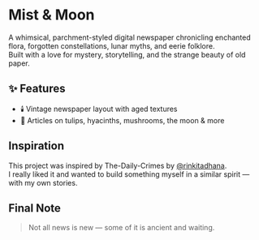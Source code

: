 # Mist & Moon

A whimsical, parchment-styled digital newspaper chronicling enchanted flora, forgotten constellations, lunar myths, and eerie folklore.  
Built with a love for mystery, storytelling, and the strange beauty of old paper.

## ✨ Features

- 🕯️ Vintage newspaper layout with aged textures
- 🌸 Articles on tulips, hyacinths, mushrooms, the moon & more

## Inspiration

This project was inspired by The-Daily-Crimes by [@rinkitadhana](https://github.com/rinkitadhana).  
I really liked it and wanted to build something myself in a similar spirit — with my own stories.

## Final Note

> Not all news is new — some of it is ancient and waiting.
